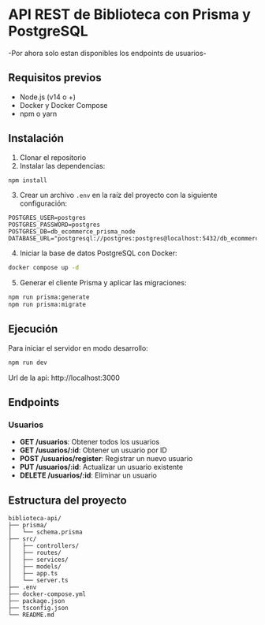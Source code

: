 # API REST de Biblioteca con Prisma y PostgreSQL

-Por ahora solo estan disponibles los endpoints de usuarios-

## Requisitos previos

- Node.js (v14 o +)
- Docker y Docker Compose
- npm o yarn

## Instalación

1. Clonar el repositorio
2. Instalar las dependencias:
```bash
npm install
```

3. Crear un archivo `.env` en la raíz del proyecto con la siguiente configuración:
```
POSTGRES_USER=postgres
POSTGRES_PASSWORD=postgres
POSTGRES_DB=db_ecommerce_prisma_node
DATABASE_URL="postgresql://postgres:postgres@localhost:5432/db_ecommerce_prisma_node"
```

4. Iniciar la base de datos PostgreSQL con Docker:
```bash
docker compose up -d
```

5. Generar el cliente Prisma y aplicar las migraciones:
```bash
npm run prisma:generate
npm run prisma:migrate
```

## Ejecución

Para iniciar el servidor en modo desarrollo:
```bash
npm run dev
```

Url de la api: http://localhost:3000

## Endpoints

### Usuarios

- **GET /usuarios**: Obtener todos los usuarios
- **GET /usuarios/:id**: Obtener un usuario por ID
- **POST /usuarios/register**: Registrar un nuevo usuario
- **PUT /usuarios/:id**: Actualizar un usuario existente
- **DELETE /usuarios/:id**: Eliminar un usuario

## Estructura del proyecto
```
biblioteca-api/
├── prisma/
│   └── schema.prisma
├── src/
│   ├── controllers/
│   ├── routes/
│   ├── services/
│   ├── models/
│   ├── app.ts
│   └── server.ts
├── .env
├── docker-compose.yml
├── package.json
├── tsconfig.json
└── README.md
``` 